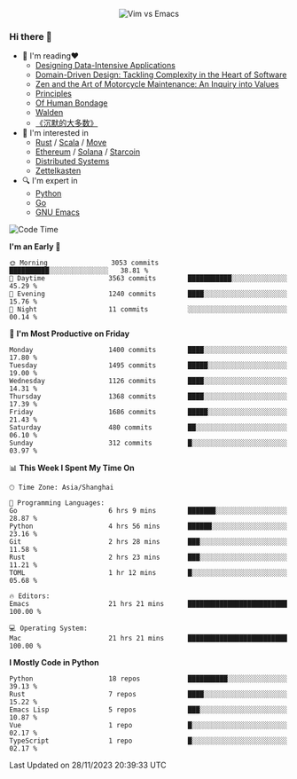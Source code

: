 <p align="center">
    <img src="https://gist.githubusercontent.com/coldnight/e696baffb094e71c96cb302118878eae/raw/40ea5053a6f66cc65f90f437e4173497da225958/banner.gif" alt="Vim vs Emacs" />
</p>

### Hi there 👋

- 📖 I'm reading❤️
    + [Designing Data-Intensive Applications](https://www.oreilly.com/library/view/designing-data-intensive-applications/9781491903063/)
    + [Domain-Driven Design: Tackling Complexity in the Heart of Software](https://www.dddcommunity.org/book/evans_2003/)
    + [Zen and the Art of Motorcycle Maintenance: An Inquiry into Values](https://en.wikipedia.org/wiki/Zen_and_the_Art_of_Motorcycle_Maintenance)
    + [Principles](https://www.principles.com/)
    + [Of Human Bondage](https://en.wikipedia.org/wiki/Of_Human_Bondage)
    + [Walden](https://en.wikipedia.org/wiki/Walden)
    + [《沉默的大多数》](https://en.wikipedia.org/wiki/Silent_majority)
- 🌱 I'm interested in
    + [Rust](https://www.rust-lang.org/) / [Scala](https://www.scala-lang.org/) / [Move](https://github.com/move-language/move/)
    + [Ethereum](https://ethereum.org/en/) / [Solana](https://solana.com/) / [Starcoin](https://github.com/starcoinorg/starcoin)
	+ [Distributed Systems](https://www.linuxzen.com/notes/topics/20200320174417_%E5%88%86%E5%B8%83%E5%BC%8F/)
	+ [Zettelkasten](https://www.linuxzen.com/notes/notes/20220120080920-slip_box/)
- 🔍 I'm expert in
    + [Python](https://www.python.org/)
    + [Go](https://go.dev/)
    + [GNU Emacs](https://www.gnu.org/software/emacs/)

<!--START_SECTION:waka-->
![Code Time](http://img.shields.io/badge/Code%20Time-2%2C502%20hrs%202%20mins-blue)

**I'm an Early 🐤** 

```text
🌞 Morning                3053 commits        ██████████░░░░░░░░░░░░░░░   38.81 % 
🌆 Daytime                3563 commits        ███████████░░░░░░░░░░░░░░   45.29 % 
🌃 Evening                1240 commits        ████░░░░░░░░░░░░░░░░░░░░░   15.76 % 
🌙 Night                  11 commits          ░░░░░░░░░░░░░░░░░░░░░░░░░   00.14 % 
```
📅 **I'm Most Productive on Friday** 

```text
Monday                   1400 commits        ████░░░░░░░░░░░░░░░░░░░░░   17.80 % 
Tuesday                  1495 commits        █████░░░░░░░░░░░░░░░░░░░░   19.00 % 
Wednesday                1126 commits        ████░░░░░░░░░░░░░░░░░░░░░   14.31 % 
Thursday                 1368 commits        ████░░░░░░░░░░░░░░░░░░░░░   17.39 % 
Friday                   1686 commits        █████░░░░░░░░░░░░░░░░░░░░   21.43 % 
Saturday                 480 commits         ██░░░░░░░░░░░░░░░░░░░░░░░   06.10 % 
Sunday                   312 commits         █░░░░░░░░░░░░░░░░░░░░░░░░   03.97 % 
```


📊 **This Week I Spent My Time On** 

```text
🕑︎ Time Zone: Asia/Shanghai

💬 Programming Languages: 
Go                       6 hrs 9 mins        ███████░░░░░░░░░░░░░░░░░░   28.87 % 
Python                   4 hrs 56 mins       ██████░░░░░░░░░░░░░░░░░░░   23.16 % 
Git                      2 hrs 28 mins       ███░░░░░░░░░░░░░░░░░░░░░░   11.58 % 
Rust                     2 hrs 23 mins       ███░░░░░░░░░░░░░░░░░░░░░░   11.21 % 
TOML                     1 hr 12 mins        █░░░░░░░░░░░░░░░░░░░░░░░░   05.68 % 

🔥 Editors: 
Emacs                    21 hrs 21 mins      █████████████████████████   100.00 % 

💻 Operating System: 
Mac                      21 hrs 21 mins      █████████████████████████   100.00 % 
```

**I Mostly Code in Python** 

```text
Python                   18 repos            ██████████░░░░░░░░░░░░░░░   39.13 % 
Rust                     7 repos             ████░░░░░░░░░░░░░░░░░░░░░   15.22 % 
Emacs Lisp               5 repos             ███░░░░░░░░░░░░░░░░░░░░░░   10.87 % 
Vue                      1 repo              █░░░░░░░░░░░░░░░░░░░░░░░░   02.17 % 
TypeScript               1 repo              █░░░░░░░░░░░░░░░░░░░░░░░░   02.17 % 
```




 Last Updated on 28/11/2023 20:39:33 UTC
<!--END_SECTION:waka-->
